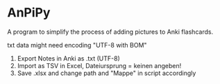 # AnPiPy
A program to simplify the process of adding pictures to Anki flashcards.

txt data might need encoding "UTF-8 with BOM"
1. Export Notes in Anki as .txt (UTF-8)
2. Import as TSV in Excel, Dateiursprung = keinen angeben! 
3. Save .xlsx and change path and "Mappe" in script accordingly

